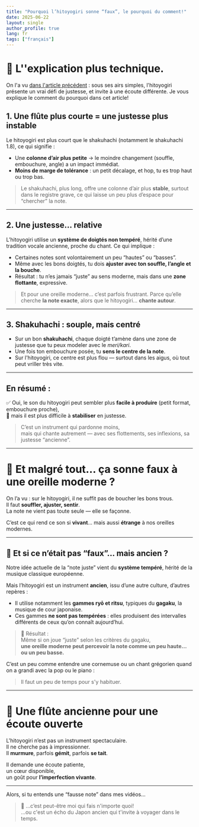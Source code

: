 ```yaml
---
title: "Pourquoi l’hitoyogiri sonne “faux”, le pourquoi du comment!"
date: 2025-06-22
layout: single
author_profile: true
lang: fr
tags: ["français"]
---
```

# 🎐 L''explication plus technique. 

On l'a vu [dans l'article précédent](/sonne-faux-partie1/) : sous ses airs simples, l'hitoyogiri présente un vrai défi de justesse, et invite à une écoute différente.
Je vous explique le comment du pourquoi dans cet article!

## 1. Une flûte plus courte = une justesse plus instable

Le hitoyogiri est plus court que le shakuhachi (notamment le shakuhachi 1.8), ce qui signifie :

- Une **colonne d’air plus petite** → le moindre changement (souffle, embouchure, angle) a un impact immédiat.
- **Moins de marge de tolérance** : un petit décalage, et hop, tu es trop haut ou trop bas.

> Le shakuhachi, plus long, offre une colonne d’air plus **stable**, surtout dans le registre grave, ce qui laisse un peu plus d’espace pour “chercher” la note.

---

## 2. Une justesse… relative

L’hitoyogiri utilise un **système de doigtés non tempéré**, hérité d’une tradition vocale ancienne, proche du chant. Ce qui implique :

- Certaines notes sont volontairement un peu “hautes” ou “basses”.
- Même avec les bons doigtés, tu dois **ajuster avec ton souffle, l’angle et la bouche**.
- Résultat : tu n’es jamais “juste” au sens moderne, mais dans une **zone flottante**, expressive.

> Et pour une oreille moderne… c’est parfois frustrant. Parce qu’elle cherche **la note exacte**, alors que le hitoyogiri… **chante autour**.

---

## 3. Shakuhachi : souple, mais centré

- Sur un bon **shakuhachi**, chaque doigté t’amène dans une zone de justesse que tu peux modeler avec le *meri/kari*.
- Une fois ton embouchure posée, tu **sens le centre de la note**.
- Sur l'hitoyogiri, ce centre est plus flou — surtout dans les aigus, où tout peut vriller très vite.

---

## En résumé :

✅ Oui, le son du hitoyogiri peut sembler plus **facile à produire** (petit format, embouchure proche),  
🚫 mais il est plus difficile à **stabiliser** en justesse.

> C’est un instrument qui pardonne moins,  
> mais qui chante autrement — avec ses flottements, ses inflexions, sa justesse “ancienne”.

---

# 🎵 Et malgré tout… ça sonne faux à une oreille moderne ?

On l’a vu : sur le hitoyogiri, il ne suffit pas de boucher les bons trous.  
Il faut **souffler, ajuster, sentir**.  
La note ne vient pas toute seule — elle se façonne.

C’est ce qui rend ce son si **vivant**… mais aussi **étrange** à nos oreilles modernes.

---

## 🎼 Et si ce n’était pas “faux”… mais ancien ?

Notre idée actuelle de la “note juste” vient du **système tempéré**, hérité de la musique classique européenne.

Mais l’hitoyogiri est un instrument **ancien**, issu d’une autre culture, d’autres repères :

- Il utilise notamment les **gammes ryō et ritsu**, typiques du **gagaku**, la musique de cour japonaise.
- Ces gammes **ne sont pas tempérées** : elles produisent des intervalles différents de ceux qu’on connaît aujourd’hui.

> 🎵 Résultat :  
> Même si on joue “juste” selon les critères du gagaku,  
> **une oreille moderne peut percevoir la note comme un peu haute… ou un peu basse.**

C’est un peu comme entendre une cornemuse ou un chant grégorien quand on a grandi avec la pop ou le piano :

> Il faut un peu de temps pour s'y habituer.

---

# 🌿 Une flûte ancienne pour une écoute ouverte

L'hitoyogiri n’est pas un instrument spectaculaire.  
Il ne cherche pas à impressionner.  
Il **murmure**, parfois **gémit**, parfois **se tait**.

Il demande une écoute patiente,  
un cœur disponible,  
un goût pour **l’imperfection vivante**.

---

Alors, si tu entends une “fausse note” dans mes vidéos…

> 🎐 …c’est peut-être moi qui fais n'importe quoi!  
> …ou c'est un écho du Japon ancien qui t'invite à voyager dans le temps.
